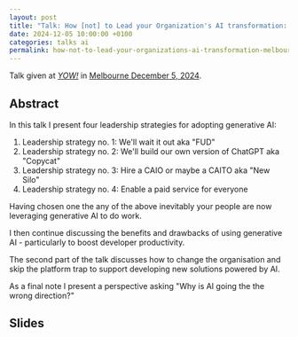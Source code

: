 ```yaml
---
layout: post
title: "Talk: How [not] to Lead your Organization's AI transformation: Strategies, Skills, and Culture – or how to skip the platform trap and deliver business value with AI - Melbourne 2024"
date: 2024-12-05 10:00:00 +0100
categories: talks ai
permalink: how-not-to-lead-your-organizations-ai-transformation-melbourne-2024/
---
```


Talk given at [*YOW!*](https://yowcon.com/) in [Melbourne December 5, 2024](https://yowcon.com/melbourne-2024/speakers/3539/rasmus-lystroem).

## Abstract

In this talk I present four leadership strategies for adopting generative AI:

1. Leadership strategy no. 1: We'll wait it out aka "FUD"
1. Leadership strategy no. 2: We'll build our own version of ChatGPT aka "Copycat"
1. Leadership strategy no. 3: Hire a CAIO or maybe a CAITO aka "New Silo"
1. Leadership strategy no. 4: Enable a paid service for everyone

Having chosen one the any of the above inevitably your people are now leveraging generative AI to do work.

I then continue discussing the benefits and drawbacks of using generative AI - particularly to boost developer productivity.

The second part of the talk discusses how to change the organisation and skip the platform trap to support developing new solutions powered by AI.

As a final note I present a perspective asking "Why is AI going the the wrong direction?"

## Slides

<script defer class="speakerdeck-embed" data-id="9af1de95e1cc4ed892e1df8d28f24ee8" data-ratio="1.7777777777777777" src="//speakerdeck.com/assets/embed.js"></script>
